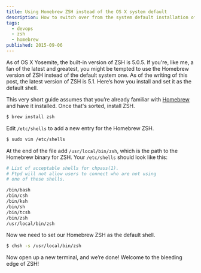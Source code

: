 ```yaml
---
title: Using Homebrew ZSH instead of the OS X system default
description: How to switch over from the system default installation of ZSH to the Homebrew version. 
tags:
  - devops
  - zsh
  - homebrew
published: 2015-09-06
---
```


As of OS X Yosemite, the built-in version of ZSH is 5.0.5. If you're, like me, a fan of the latest and greatest, you might be tempted to use the Homebrew version of ZSH instead of the default system one. As of the writing of this post, the latest version of ZSH is 5.1. Here’s how you install and set it as the default shell.

This very short guide assumes that you’re already familiar with [Homebrew](http://brew.sh/) and have it installed. Once that's sorted, install ZSH.

~~~bash
$ brew install zsh
~~~

Edit `/etc/shells` to add a new entry for the Homebrew ZSH.

~~~bash
$ sudo vim /etc/shells
~~~

At the end of the file add `/usr/local/bin/zsh`, which is the path to the Homebrew binary for ZSH. Your `/etc/shells` should look like this:

~~~bash
# List of acceptable shells for chpass(1).
# Ftpd will not allow users to connect who are not using
# one of these shells.

/bin/bash
/bin/csh
/bin/ksh
/bin/sh
/bin/tcsh
/bin/zsh
/usr/local/bin/zsh
~~~

Now we need to set our Homebrew ZSH as the default shell.

~~~bash
$ chsh -s /usr/local/bin/zsh
~~~

Now open up a new terminal, and we’re done! Welcome to the bleeding edge of ZSH!
